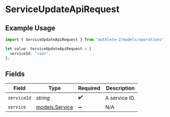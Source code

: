 # ServiceUpdateApiRequest

## Example Usage

```typescript
import { ServiceUpdateApiRequest } from "authlete-2/models/operations";

let value: ServiceUpdateApiRequest = {
  serviceId: "<id>",
};
```

## Fields

| Field                                     | Type                                      | Required                                  | Description                               |
| ----------------------------------------- | ----------------------------------------- | ----------------------------------------- | ----------------------------------------- |
| `serviceId`                               | *string*                                  | :heavy_check_mark:                        | A service ID.                             |
| `service`                                 | [models.Service](../../models/service.md) | :heavy_minus_sign:                        | N/A                                       |